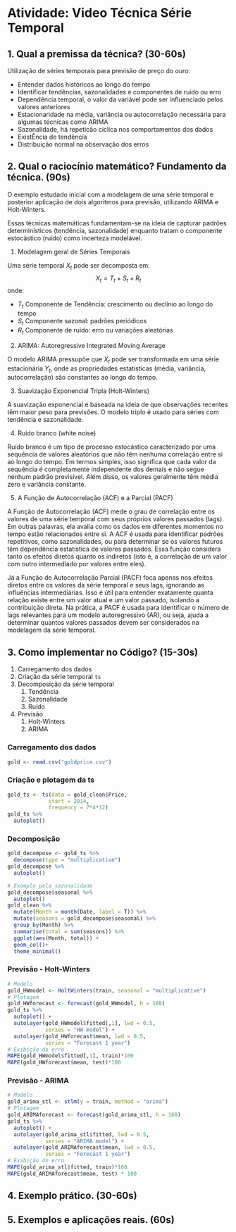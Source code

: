 # Atividade: Video Técnica Série Temporal

## 1. Qual a premissa da técnica? (30-60s)

Utilização de séries temporais para previsão de preço do ouro:

* Entender dados históricos ao longo do tempo
* Identificar tendências, sazonalidades e componentes de ruído ou erro
* Dependência temporal, o valor da variável pode ser influenciado pelos valores anteriores
* Estacionaridade na média, variância ou autocorrelação necessária para algumas técnicas como ARIMA
* Sazonalidade, há repeticão cíclica nos comportamentos dos dados
* ExistÊncia de tendência
* Distribuição normal na observação dos erros

## 2. Qual o raciocínio matemático? Fundamento da técnica. (90s)

O exemplo estudado inicial com a modelagem de uma série temporal e posterior aplicação de dois algoritmos para previsão, utilizando ARIMA  e Holt-Winters.

Essas técnicas matemáticas fundamentam-se na ideia de capturar padrões determinísticos (tendência, sazonalidade) enquanto tratam o componente estocástico (ruído) como incerteza modelável.

1. Modelagem geral de Séries Temporais

Uma série temporal $X_t$ pode ser decomposta em:
$$X_t = T_t + S_t + R_t$$
onde:
* $T_t$ Componente de Tendência: crescimento ou declínio ao longo do tempo
* $S_t$ Componente sazonal: padrões periódicos
* $R_t$ Componente de ruído: erro ou variações aleatórias

2. ARIMA: Autoregressive Integrated Moving Average

O modelo ARIMA pressupõe que $X_t$ pode ser transformada em uma série estacionária $Y_t$, onde as propriedades estatísticas (média, variância, autocorrelação) são constantes ao longo do tempo.

3. Suavização Exponencial Tripla (Holt-Winters)

A suavização exponencial é baseada na ideia de que observações recentes têm maior peso para previsões. O modelo triplo é usado para séries com tendência e sazonalidade.

4. Ruído branco (white noise)

Ruído branco é um tipo de processo estocástico caracterizado por uma sequência de valores aleatórios que não têm nenhuma correlação entre si ao longo do tempo. Em termos simples, isso significa que cada valor da sequência é completamente independente dos demais e não segue nenhum padrão previsível. Além disso, os valores geralmente têm média zero e variância constante.

5. A Função de Autocorrelação (ACF) e a Parcial (PACF)

A Função de Autocorrelação (ACF) mede o grau de correlação entre os valores de uma série temporal com seus próprios valores passados (lags). Em outras palavras, ela avalia como os dados em diferentes momentos no tempo estão relacionados entre si. A ACF é usada para identificar padrões repetitivos, como sazonalidades, ou para determinar se os valores futuros têm dependência estatística de valores passados. Essa função considera tanto os efeitos diretos quanto os indiretos (isto é, a correlação de um valor com outro intermediado por valores entre eles).

Já a Função de Autocorrelação Parcial (PACF) foca apenas nos efeitos diretos entre os valores da série temporal e seus lags, ignorando as influências intermediárias. Isso é útil para entender exatamente quanta relação existe entre um valor atual e um valor passado, isolando a contribuição direta. Na prática, a PACF é usada para identificar o número de lags relevantes para um modelo autoregressivo (AR), ou seja, ajuda a determinar quantos valores passados devem ser considerados na modelagem da série temporal.

## 3. Como implementar no Código? (15-30s)

1. Carregamento dos dados
1. Criação da série temporal `ts`
1. Decomposição da série temporal
    1. Tendência
    1. Sazonalidade
    1. Ruído
1. Previsão
    1. Holt-Winters
    1. ARIMA

### Carregamento dos dados

```R
gold <- read.csv("goldprice.csv")
```

### Criação e plotagem da ts

```R
gold_ts <- ts(data = gold_clean$Price,
             start = 2014,
             frequency = 7*4*12)
gold_ts %>%
  autoplot()
```

### Decomposição

```R
gold_decompose <- gold_ts %>%
  decompose(type = "multiplicative")
gold_decompose %>%
  autoplot()

# Exemplo pela sazonalidade
gold_decompose$seasonal %>%
  autoplot()
gold_clean %>%
  mutate(Month = month(Date, label = T)) %>%
  mutate(seasons = gold_decompose$seasonal) %>%
  group_by(Month) %>%
  summarise(total = sum(seasons)) %>%
  ggplot(aes(Month, total)) +
  geom_col()+
  theme_minimal()
```

### Previsão - Holt-Winters

```R
# Modelo
gold_HWmodel <- HoltWinters(train, seasonal = "multiplicative")
# Plotagem
gold_HWforecast <- forecast(gold_HWmodel, h = 168)
gold_ts %>%
  autoplot() +
  autolayer(gold_HWmodel$fitted[,1], lwd = 0.5,
            series = "HW model") +
  autolayer(gold_HWforecast$mean, lwd = 0.5,
            series = "Forecast 1 year")
# Exibição do erro
MAPE(gold_HWmodel$fitted[,1], train)*100
MAPE(gold_HWforecast$mean, test)*100
```

### Previsão - ARIMA

```R
# Modelo
gold_arima_stl <- stlm(y = train, method = "arima")
# Plotagem
gold_ARIMAforecast <- forecast(gold_arima_stl, h = 168)
gold_ts %>%
  autoplot() +
  autolayer(gold_arima_stl$fitted, lwd = 0.5,
            series = "ARIMA model") +
  autolayer(gold_ARIMAforecast$mean, lwd = 0.5,
            series = "Forecast 1 year")
# Exibição do erro
MAPE(gold_arima_stl$fitted, train)*100
MAPE(gold_ARIMAforecast$mean, test) * 100
```

## 4. Exemplo prático. (30-60s)

## 5. Exemplos e aplicações reais. (60s)
